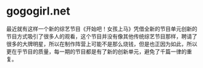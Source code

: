 # gogogirl.net
最近就有这样一个新的综艺节目《开始吧！女孩上马》凭借全新的节目单元创新的节目方式吸引了很多人的观看，这个节目并没有像其他传统综艺节目那样，聘请了很多的大牌明星，所以在制作阵营上可能不是那么烧钱，但是也正因为如此，所以更在乎节目的质量，每一期的节目都是有了新的创新单元，避免了千篇一律的重复。
